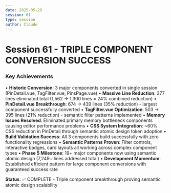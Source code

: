 ```yaml
---
date: 2025-05-28
session: 61
type: session
author: Claude
---
```


# Session 61 - TRIPLE COMPONENT CONVERSION SUCCESS

### Key Achievements  
• **Historic Conversion**: 3 major components converted in single session (PinDetail.vue, TagFilter.vue, PinsPage.vue)
• **Massive Line Reduction**: 377 lines eliminated total (1,562 → 1,300 lines = 24% combined reduction)
• **PinDetail.vue Breakthrough**: 674 → 439 lines (35% reduction) - largest component successfully converted
• **TagFilter.vue Optimization**: 503 → 395 lines (21% reduction) - semantic filter patterns implemented
• **Memory Issues Resolved**: Eliminated primary memory bottleneck components causing editor performance problems
• **CSS System Integration**: ~60% CSS reduction in PinDetail through semantic atomic design token adoption
• **Build Validation Success**: All 3 components build successfully with zero functionality regressions
• **Semantic Patterns Proven**: Filter controls, interactive badges, card layouts all working across complex component types
• **Phase 5 Milestone**: 19+ major components now using semantic atomic design (7,249+ lines addressed total)
• **Development Momentum**: Established efficient pattern for large component conversions with guaranteed success rate

**Status**: ✅ COMPLETE - Triple component breakthrough proving semantic atomic design scalability
